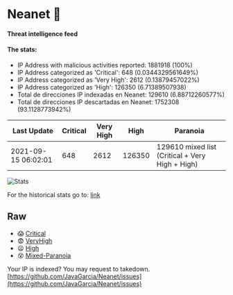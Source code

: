 # Neanet :hocho:
#### Threat intelligence feed
#### The stats:

- IP Address with malicious activities reported: 1881918 (100%)
- IP Address categorized as 'Critical':  648 (0.0344329561649%)
- IP Address categorized as 'Very High':  2612 (0.13879457022%)
- IP Address categorized as 'High':  126350 (6.71389507938)
- Total de direcciones IP indexadas en Neanet:  129610 (6.88712260577%)
- Total de direcciones IP descartadas en Neanet:  1752308 (93.1128773942%)

| Last Update | Critical | Very High | High | Paranoia |
| --- | --- | --- | --- | --- |
| 2021-09-15 06:02:01 | 648 | 2612 | 126350 | 129610 mixed list (Critical + Very High + High)|

![Stats](https://docs.google.com/spreadsheets/d/e/2PACX-1vSnaNMIXVabIpDJjufMlzH7poXnshF3mgd8Is1g9ytUEzVsP5my4Trn8f-xkoLLQ38xpL3HtmUexLo6/pubchart?oid=501124687&format=image)

For the historical stats go to: [link](/stats.csv)
## Raw
- :scream: [Critical](https://raw.githubusercontent.com/JavaGarcia/Neanet/master/blacklists/neanet_critical.txt)
- :fearful: [VeryHigh](https://raw.githubusercontent.com/JavaGarcia/Neanet/master/blacklists/neanet_veryHigh.txtt)
- :frowning: [High](https://raw.githubusercontent.com/JavaGarcia/Neanet/master/blacklists/neanet_high.txt)
- :dizzy_face: [Mixed-Paranoia](https://raw.githubusercontent.com/JavaGarcia/Neanet/master/blacklists/neanet_all.txt)


Your IP is indexed? You may request to takedown. [https://github.com/JavaGarcia/Neanet/issues](https://github.com/JavaGarcia/Neanet/issues)










































































































































































































































































































































































































































































































































































































































































































































































































































































































































































































































































































































































































































































































































































































































































































































































































































































































































































































































































































































































































































































































































































































































































































































































































































































































































































































































































































































































































































































































































































































































































































































































































































































































































































































































































































































































































































































































































































































































































































































































































































































































































































































































































































































































































































































































































































































































































































































































































































































































































































































































































































































































































































































































































































































































































































































































































































































































































































































































































































































































































































































































































































































































































































































































































































































































































































































































































































































































































































































































































































































































































































































































































































































































































































































































































































































































































































































































































































































































































































































































































































































































































































































































































































































































































































































































































































































































































































































































































































































































































































